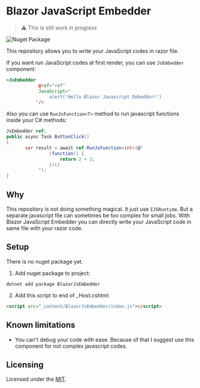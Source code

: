 # Blazor JavaScript Embedder

> :warning: This is still work in progress

![Nuget Package](https://img.shields.io/nuget/v/BlazorJsEmbedder)

This repository allows you to write your JavaScript codes in razor file.

If you want run JavaScript codes at first render, you can use `JsEmbedder` component:

```html
<JsEmbedder
            @ref="ref"
            JavaScript="
                alert('Hello Blazor Javascript Embedder!')
           "/>
```

Also you can use `RunJsFunction<T>` method to run javascript functions inside your C# methods:

```csharp
JsEmbedder ref;
public async Task ButtonClick()
{
       var result = await ref.RunJsFunction<int>(@"
                (function() {
                    return 2 + 2;
                })()
            ");
}
```

## Why

This repository is not doing something magical. It just use `IJSRuntime`. But a separate javascript file can sometimes be too complex for small jobs. With Blazor JavaScript Embedder you can directly write your JavaScript code in same file with your razor code.

## Setup

There is no nuget package yet.

1. Add nuget package to project:

`dotnet add package BlazorJsEmbedder`

2. Add this script to end of \_Host.cshtml:

```html
<script src="_content/BlazorJsEmbedder/index.js"></script>
```

## Known limitations

- You can't debug your code with ease. Because of that I suggest use this component for not complex javascript codes.

## Licensing

Licensed under the [MIT](https://github.com/ahmetcanaydemir/BlazorJavascriptEmbedder/blob/master/LICENSE).
